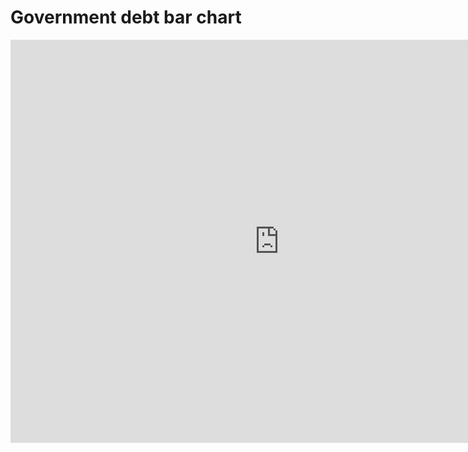 # Government debt bar chart
<iframe src="https://data.oecd.org/chart/7eBO" width="860" height="645" style="border: 0" mozallowfullscreen="true" webkitallowfullscreen="true" allowfullscreen="true"><a href="https://data.oecd.org/chart/7eBO" target="_blank">OECD Chart: General government debt, Total, % of GDP, Annual, 2022</a></iframe>
